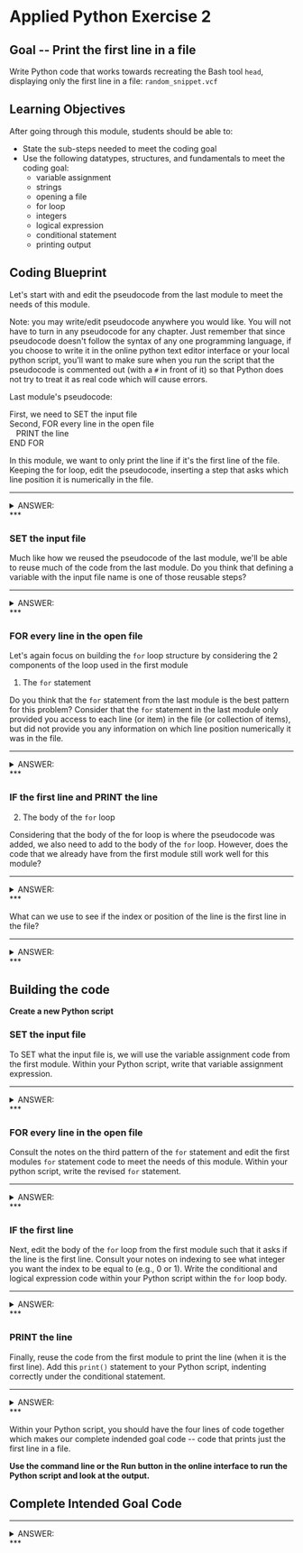 

# Applied Python Exercise 2

## Goal -- Print the first line in a file

Write Python code that works towards recreating the Bash tool `head`, displaying only the first line in a file: `random_snippet.vcf`

## Learning Objectives

After going through this module, students should be able to:

* State the sub-steps needed to meet the coding goal
* Use the following datatypes, structures, and fundamentals to meet the coding goal:
  * variable assignment
  * strings
  * opening a file
  * for loop
  * integers
  * logical expression
  * conditional statement
  * printing output

## Coding Blueprint

Let's start with and edit the pseudocode from the last module to meet the needs of this module.

Note: you may write/edit pseudocode anywhere you would like. You will not have to turn in any pseudocode for any chapter. Just remember that since pseudocode doesn't follow the syntax of any one programming language, if you choose to write it in the online python text editor interface or your local python script, you'll want to make sure when you run the script that the pseudocode is commented out (with a `#` in front of it) so that Python does not try to treat it as real code which will cause errors.

Last module's pseudocode:

First, we need to SET the input file <br />
Second, FOR every line in the open file <br />
&nbsp;&nbsp;  PRINT the line <br />
END FOR <br />

In this module, we want to only print the line if it's the first line of the file. Keeping the for loop, edit the pseudocode, inserting a step that asks which line position it is numerically in the file.


***
<details><summary> ANSWER: </summary>

First, we need to SET the input file <br />
Second, FOR every line in the open file <br />
&nbsp;&nbsp;  IF the first line <br />
&nbsp;&nbsp;&nbsp;&nbsp;    PRINT the line <br />
&nbsp;&nbsp;  END IF <br />
END FOR <br />

</details>
***

### SET the input file

Much like how we reused the pseudocode of the last module, we'll be able to reuse much of the code from the last module. Do you think that defining a variable with the input file name is one of those reusable steps? 

***
<details><summary> ANSWER: </summary>

Yes, it is

</details>
***

### FOR every line in the open file

Let's again focus on building the `for` loop structure by considering the 2 components of the loop used in the first module

1. The `for` statement

  Do you think that the `for` statement from the last module is the best pattern for this problem? Consider that the `for` statement in the last module only provided you access to each line (or item) in the file (or collection of items), but did not provide you any information on which line position numerically it was in the file.
  
  ***
  <details><summary> ANSWER: </summary>
 
  We should use the third `for` statement pattern instead which provides both the item and the item's position or index.

  </details>
  *** 
  
### IF the first line and PRINT the line

2. The body of the `for` loop
  
  Considering that the body of the for loop is where the pseudocode was added, we also need to add to the body of the `for` loop. However, does the code that we already have from the first module still work well for this module?
  
  ***
  <details><summary> ANSWER: </summary>
  
  Yes, it does.
  
  </details>
  ***
  
  What can we use to see if the index or position of the line is the first line in the file? 
  
  ***
  <details><summary> ANSWER: </summary>
  
  We can use a conditional and logical expression such that we'll PRINT the line, but only if it's the first line in the file.
  
  </details>
  ***
  

## Building the code

**Create a new Python script**

### SET the input file

To SET what the input file is, we will use the variable assignment code from the first module. Within your Python script, write that variable assignment expression. 

***
<details><summary> ANSWER: </summary>


```python
filename = "random_snippet.vcf"
```

</details>
***

### FOR every line in the open file

Consult the notes on the third pattern of the `for` statement and edit the first modules `for` statement code to meet the needs of this module. Within your python script, write the revised `for` statement.

***
<details><summary> ANSWER: </summary>


```python
for i, line in enumerate(open(filename)):
```

</details>
***

### IF the first line

Next, edit the body of the `for` loop from the first module such that it asks if the line is the first line. Consult your notes on indexing to see what integer you want the index to be equal to (e.g., 0 or 1). Write the conditional and logical expression code within your Python script within the `for` loop body.

***
<details><summary> ANSWER: </summary>


```python
  if i == 0:
```

</details>
***

### PRINT the line

Finally, reuse the code from the first module to print the line (when it is the first line). Add this `print()` statement to your Python script, indenting correctly under the conditional statement.

***
<details><summary> ANSWER: </summary>


```python
    print(line.strip('\r\n'))
```

</details>
***

Within your Python script, you should have the four lines of code together which makes our complete indended goal code -- code that prints just the first line in a file.

**Use the command line or the Run button in the online interface to run the Python script and look at the output.**

## Complete Intended Goal Code

***
<details><summary> ANSWER: </summary>


```python
filename = "random_snippet.vcf" #SET the input filename
for i, line in enumerate(open(filename)): #FOR every line in the open file
  if i == 0: #IF the first line
    print(line.strip('\r\n')) #PRINT the line
```

</details>
***
